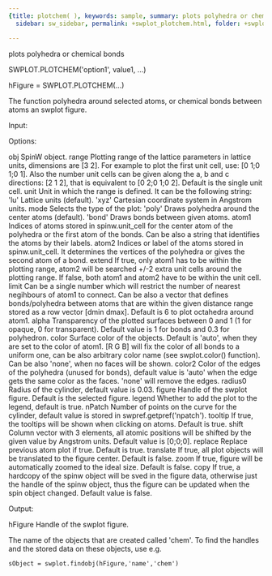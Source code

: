 ```yaml
---
{title: plotchem( ), keywords: sample, summary: plots polyhedra or chemical bonds,
  sidebar: sw_sidebar, permalink: +swplot_plotchem.html, folder: +swplot, mathjax: 'true'}

---
```

  plots polyhedra or chemical bonds
 
  SWPLOT.PLOTCHEM('option1', value1, ...)
 
  hFigure = SWPLOT.PLOTCHEM(...)
 
  The function polyhedra around selected  atoms, or chemical bonds between
  atoms an swplot figure.
 
  Input:
 
  Options:
 
  obj       SpinW object.
  range     Plotting range of the lattice parameters in lattice units,
            dimensions are [3 2]. For example to plot the first unit cell,
            use: [0 1;0 1;0 1]. Also the number unit cells can be given
            along the a, b and c directions: [2 1 2], that is equivalent to
            [0 2;0 1;0 2]. Default is the single unit cell.
  unit      Unit in which the range is defined. It can be the following
            string:
                'lu'        Lattice units (default).
                'xyz'       Cartesian coordinate system in Angstrom units.
  mode      Selects the type of the plot:
                'poly'      Draws polyhedra around the center atoms
                            (default).
                'bond'      Draws bonds between given atoms.
  atom1     Indices of atoms stored in spinw.unit_cell for the center atom
            of the polyhedra or the first atom of the bonds. Can be also a
            string that identifies the atoms by their labels.
  atom2     Indices or label of the atoms stored in spinw.unit_cell. It
            determines the vertices of the polyhedra or gives the second
            atom of a bond.
  extend    If true, only atom1 has to be within the plotting range, atom2
            will be searched +/-2 extra unit cells around the plotting
            range. If false, both atom1 and atom2 have to be within the
            unit cell.
  limit     Can be a single number which will restrict the number of
            nearest negihbours of atom1 to connect. Can be also a vector
            that defines bonds/polyhedra between atoms that are within the
            given distance range stored as a row vector [dmin dmax].
            Default is 6 to plot octahedra around atom1.
  alpha     Transparency of the plotted surfaces between 0 and 1 (1 for
            opaque, 0 for transparent). Default value is 1 for bonds and
            0.3 for polyhedron.
  color     Surface color of the objects. Default is 'auto', when they are
            set to the color of atom1. [R G B] will fix the color of all
            bonds to a uniform one, can be also arbitrary color name (see
            swplot.color() function). Can be also 'none', when no faces
            will be shown.
  color2    Color of the edges of the polyhedra (unused for bonds), default
            value is 'auto' when the edge gets the same color as the faces.
            'none' will remove the edges.
  radius0   Radius of the cylinder, default value is 0.03.
  figure    Handle of the swplot figure. Default is the selected figure.
  legend    Whether to add the plot to the legend, default is true.
  nPatch    Number of points on the curve for the cylinder, default
            value is stored in swpref.getpref('npatch').
  tooltip   If true, the tooltips will be shown when clicking on atoms.
            Default is true.
  shift     Column vector with 3 elements, all atomic positions will be
            shifted by the given value by Angstrom units. Default value is
            [0;0;0].
  replace   Replace previous atom plot if true. Default is true.
  translate If true, all plot objects will be translated to the figure
            center. Default is false.
  zoom      If true, figure will be automatically zoomed to the ideal size.
            Default is false.
  copy      If true, a hardcopy of the spinw object will be sved in the
            figure data, otherwise just the handle of the spinw object, 
            thus the figure can be updated when the spin object changed.
            Default value is false. 
 
  Output:
 
  hFigure           Handle of the swplot figure.
 
  The name of the objects that are created called 'chem'. To find the
  handles and the stored data on these objects, use e.g.
 
    sObject = swplot.findobj(hFigure,'name','chem')
 
